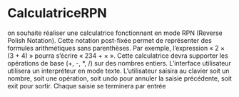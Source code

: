 # CalculatriceRPN
on souhaite réaliser une calculatrice fonctionnant en mode RPN (Reverse Polish Notation). Cette notation post-fixée permet de représenter des formules arithmétiques sans parenthèses. Par exemple, l’expression « 2 × (3 + 4) » pourra s’écrire « 234 + × ». Cette calculatrice devra supporter les opérations de base (+, -, *, /) sur des nombres entiers. L’interface utilisateur utilisera un interpréteur en mode texte. L’utilisateur saisira au clavier soit un nombre, soit une opération, soit undo pour annuler la saisie précédente, soit exit pour sortir. Chaque saisie se terminera par entrée
